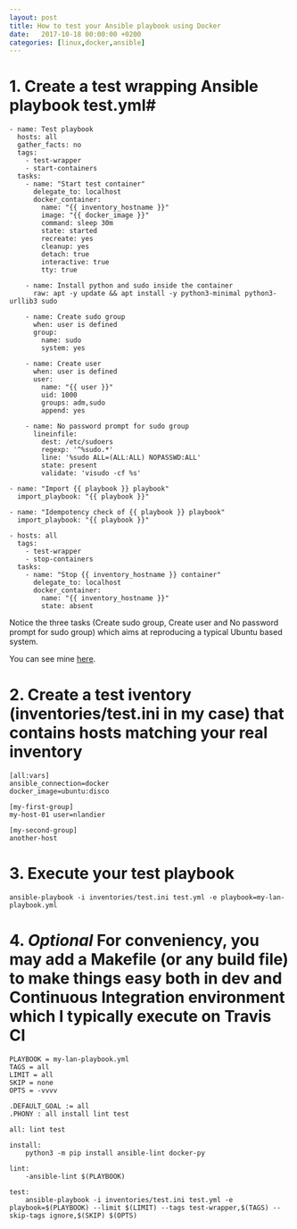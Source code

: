 ```yaml
---
layout: post
title: How to test your Ansible playbook using Docker
date:   2017-10-18 00:00:00 +0200
categories: [linux,docker,ansible]
---
```


# 1. Create a test wrapping Ansible playbook **test.yml#**

```
- name: Test playbook
  hosts: all
  gather_facts: no
  tags:
    - test-wrapper
    - start-containers
  tasks:
    - name: "Start test container"
      delegate_to: localhost
      docker_container:
        name: "{{ inventory_hostname }}"
        image: "{{ docker_image }}"
        command: sleep 30m
        state: started
        recreate: yes
        cleanup: yes
        detach: true
        interactive: true
        tty: true

    - name: Install python and sudo inside the container
      raw: apt -y update && apt install -y python3-minimal python3-urllib3 sudo

    - name: Create sudo group
      when: user is defined
      group:
        name: sudo
        system: yes

    - name: Create user
      when: user is defined
      user:
        name: "{{ user }}"
        uid: 1000
        groups: adm,sudo
        append: yes

    - name: No password prompt for sudo group
      lineinfile:
        dest: /etc/sudoers
        regexp: '^%sudo.*'
        line: '%sudo ALL=(ALL:ALL) NOPASSWD:ALL'
        state: present
        validate: 'visudo -cf %s'

- name: "Import {{ playbook }} playbook"
  import_playbook: "{{ playbook }}"

- name: "Idempotency check of {{ playbook }} playbook"
  import_playbook: "{{ playbook }}"

- hosts: all
  tags:
    - test-wrapper
    - stop-containers
  tasks:
    - name: "Stop {{ inventory_hostname }} container"
      delegate_to: localhost
      docker_container:
        name: "{{ inventory_hostname }}"
        state: absent
```

Notice the three tasks (Create sudo group, Create user and No password prompt for sudo group) which aims at reproducing a typical Ubuntu based system.

You can see mine [here](https://github.com/landier/playbooks/blob/master/test.yml).

# 2. Create a test iventory (**inventories/test.ini** in my case) that contains hosts matching your real inventory

```
[all:vars]
ansible_connection=docker
docker_image=ubuntu:disco

[my-first-group]
my-host-01 user=nlandier

[my-second-group]
another-host
```

# 3. Execute your test playbook

```
ansible-playbook -i inventories/test.ini test.yml -e playbook=my-lan-playbook.yml
```


# 4. *Optional* For conveniency, you may add a Makefile (or any build file) to make things easy both in dev and Continuous Integration environment which I typically execute on Travis CI
```
PLAYBOOK = my-lan-playbook.yml
TAGS = all
LIMIT = all
SKIP = none
OPTS = -vvvv

.DEFAULT_GOAL := all
.PHONY : all install lint test

all: lint test

install:
	python3 -m pip install ansible-lint docker-py

lint:
	-ansible-lint $(PLAYBOOK)

test:
	ansible-playbook -i inventories/test.ini test.yml -e playbook=$(PLAYBOOK) --limit $(LIMIT) --tags test-wrapper,$(TAGS) --skip-tags ignore,$(SKIP) $(OPTS)

```
